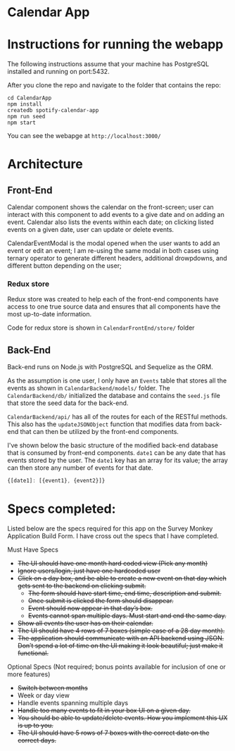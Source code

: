 # Calendar App

# Instructions for running the webapp

The following instructions assume that your machine has PostgreSQL installed and running on port:5432.

After you clone the repo and navigate to the folder that contains the repo:

    cd CalendarApp
    npm install
    createdb spotify-calendar-app
    npm run seed
    npm start

You can see the webapge at `http://localhost:3000/`

# Architecture

## Front-End

Calendar component shows the calendar on the front-screen; user can interact with this component to add events to a give date and on adding an event. Calendar also lists the events within each date; on clicking listed events on a given date, user can update or delete events.

CalendarEventModal is the modal opened when the user wants to add an event or edit an event; I am re-using the same modal in both cases using ternary operator to generate different headers, additional drowpdowns, and different button depending on the user;


### Redux store

Redux store was created to help each of the front-end components have access to one true source data and ensures that all components have the most up-to-date information.

Code for redux store is shown in `CalendarFrontEnd/store/` folder

## Back-End

Back-end runs on Node.js with PostgreSQL and Sequelize as the ORM.

As the assumption is one user, I only have an `Events` table that stores all the events as shown in `CalendarBackend/models/` folder. The `CalendarBackend/db/` initialized the database and contains the `seed.js` file that store the seed data for the back-end.

`CalendarBackend/api/` has all of the routes for each of the RESTful methods. This also has the `updateJSONObject` function that modifies data from back-end that can then be utilized by the front-end components.

I've shown below the basic structure of the modified back-end database that is consumed by front-end components. `date1` can be any date that has events stored by the user. The `date1` key has an array for its value; the array can then store any number of events for that date.

```javascript
{[date1]: [{event1}, {event2}]}
```

# Specs completed:

Listed below are the specs required for this app on the Survey Monkey Application Build Form. I have cross out the specs that I have completed.

Must Have Specs

* ~~The UI should have one month hard coded view (Pick any month)~~
* ~~Ignore users/login, just have one hardcoded user~~
* ~~Click on a day box, and be able to create a new event on that day which gets sent to the backend on clicking submit.~~
    * ~~The form should have start time, end time, description and submit.~~
    * ~~Once submit is clicked the form should disappear.~~
    * ~~Event should now appear in that day’s box.~~
    * ~~Events cannot span multiple days. Must start and end the same day.~~
* ~~Show all events the user has on their calendar.~~
* ~~The UI should have 4 rows of 7 boxes (simple case of a 28 day month).~~
* ~~The application should communicate with an API backend using JSON. Don’t spend a lot of time on the UI making it look beautiful; just make it functional.~~

Optional Specs (Not required; bonus points available for inclusion of one or more features)

* ~~Switch between months~~
* Week or day view
* Handle events spanning multiple days
* ~~Handle too many events to fit in your box UI on a given day.~~
* ~~You should be able to update/delete events. How you implement this UX is up to you.~~
* ~~The UI should have 5 rows of 7 boxes with the correct date on the correct days.~~